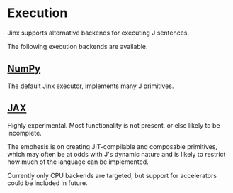 # Execution

Jinx supports alternative backends for executing J sentences.

The following execution backends are available.

## [NumPy](https://numpy.org/)

The default Jinx executor, implements many J primitives.

## [JAX](https://docs.jax.dev/en/latest/index.html)

Highly experimental. Most functionality is not present, or else likely to be incomplete.

The emphesis is on creating JIT-compilable and composable primitives, which may often be at odds with J's dynamic nature and is likely to restrict how much of the language can be implemented.

Currently only CPU backends are targeted, but support for accelerators could be included in future.
